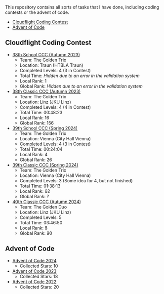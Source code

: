 This repository contains all sorts of tasks that I have done, 
including coding contests or the advent of code.

- [Cloudflight Coding Contest](#cloudflight-coding-contest)
- [Advent of Code](#advent-of-code)

## Cloudflight Coding Contest
- [38th School CCC (Autumn 2023)](CCC2023Autumn/src/main/kotlin/me/goldentrio/school)
  - Team: The Golden Trio
  - Location: Traun (HTBLA Traun)
  - Completed Levels: 4 (3 in Contest)
  - Total Time: _Hidden due to an error in the validation system_
  - Local Rank: 1
  - Global Rank: _Hidden due to an error in the validation system_
- [38th Classic CCC (Autumn 2023)](CCC2023Autumn/src/main/kotlin/me/goldentrio/classic)
  - Team: The Golden Trio
  - Location: Linz (JKU Linz)
  - Completed Levels: 4 (4 in Contest)
  - Total Time: 00:48:23
  - Local Rank: 16
  - Global Rank: 156
- [39th School CCC (Spring 2024)](CCC2024Spring/src/main/kotlin/me/goldentrio/school)
  - Team: The Golden Trio
  - Location: Vienna (City Hall Vienna)
  - Completed Levels: 4 (3 in Contest)
  - Total Time: 00:24:04
  - Local Rank: 4
  - Global Rank: 26
- [39th Classic CCC (Spring 2024)](CCC2024Spring/src/main/kotlin/me/goldentrio/classic)
  - Team: The Golden Trio
  - Location: Vienna (City Hall Vienna)
  - Completed Levels: 3 (Some idea for 4, but not finished)
  - Total Time: 01:38:13
  - Local Rank: 62
  - Global Rank: ?
- [40th Classic CCC (Autumn 2024)](CCC2024Autumn/src/main/kotlin/me/goldenduo)
  - Team: The Golden Duo
  - Location: Linz (JKU Linz)
  - Completed Levels: 5
  - Total Time: 03:46:50
  - Local Rank: 8
  - Global Rank: 90

## Advent of Code
- [Advent of Code 2024](AdventOfCode2024/src/main/kotlin/me/aoc)
  - Collected Stars: 10
- [Advent of Code 2023](AdventOfCode2023/src/main/kotlin/me/aoc)
  - Collected Stars: 18
- [Advent of Code 2022](AdventOfCode2022/src/main/kotlin/me/aoc)
  - Collected Stars: 20